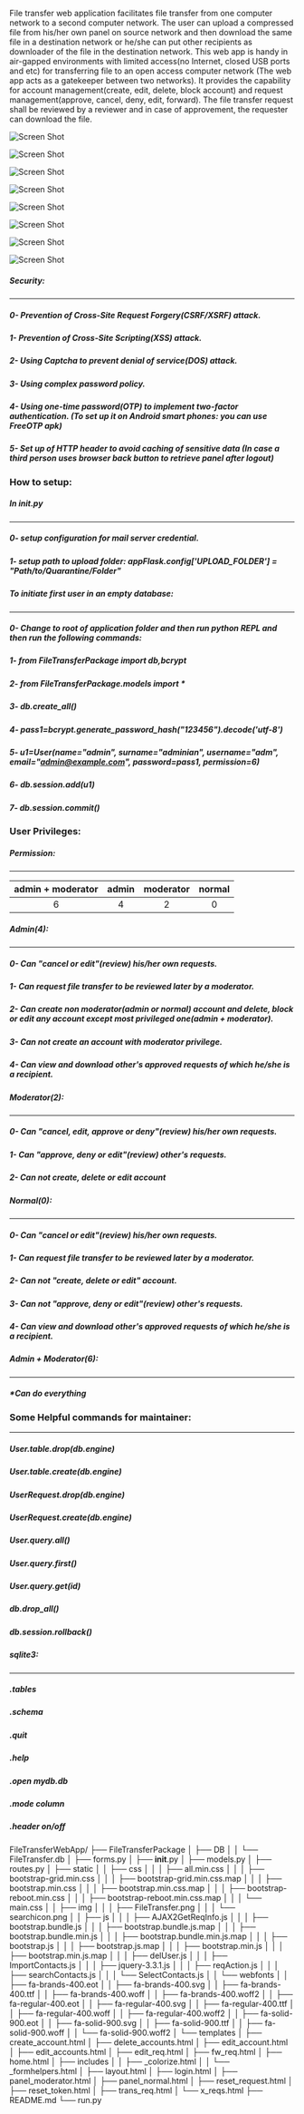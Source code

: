 <p> File transfer web application facilitates file transfer from one computer network to a second computer network. The user can upload a compressed file from his/her own panel on source network and then download the same file in a destination network or he/she can put   
other recipients as downloader of the file in the destination network.
This web app is handy in air-gapped environments with limited access(no Internet, closed USB ports and etc) for transferring file to 
an open access computer network (The web app acts as a gatekeeper between two networks).
It provides the capability for account management(create, edit, delete, block account) and request management(approve, cancel, deny, 
edit, forward). The file transfer request shall be reviewed by a reviewer and in case of approvement, the requester can download the file.</p>

![Screen Shot](https://raw.githubusercontent.com/vsaljooghi/File-Transfer-Web-App/master/FileTransferPackage/DOC/Diagram_FileTransfer.png)

![Screen Shot](https://raw.githubusercontent.com/vsaljooghi/File-Transfer-Web-App/master/FileTransferPackage/DOC/home_page.png)

![Screen Shot](https://raw.githubusercontent.com/vsaljooghi/File-Transfer-Web-App/master/FileTransferPackage/DOC/panel_moderator.png)

![Screen Shot](https://raw.githubusercontent.com/vsaljooghi/File-Transfer-Web-App/master/FileTransferPackage/DOC/DB_diagram.png)

![Screen Shot](https://raw.githubusercontent.com/vsaljooghi/File-Transfer-Web-App/master/FileTransferPackage/DOC/edit_accounts.png)

![Screen Shot](https://raw.githubusercontent.com/vsaljooghi/File-Transfer-Web-App/master/FileTransferPackage/DOC/delete_accounts.png)

![Screen Shot](https://raw.githubusercontent.com/vsaljooghi/File-Transfer-Web-App/master/FileTransferPackage/DOC/trans_req.png)

![Screen Shot](https://raw.githubusercontent.com/vsaljooghi/File-Transfer-Web-App/master/FileTransferPackage/DOC/QR_2FA.png)


##### Security:
------------------
##### 0- Prevention of Cross-Site Request Forgery(CSRF/XSRF) attack.
##### 1- Prevention of Cross-Site Scripting(XSS) attack.
##### 2- Using Captcha to prevent denial of service(DOS) attack.
##### 3- Using complex password policy.
##### 4- Using one-time password(OTP) to implement two-factor authentication. (To set up it on Android smart phones: you can use FreeOTP apk)
##### 5- Set up of HTTP header to avoid caching of sensitive data (In case a third person uses browser back button to retrieve panel after logout)

### How to setup:

##### In __init__.py
--------------------
##### 0- setup configuration for mail server credential.

##### 1- setup path to upload folder: appFlask.config['UPLOAD_FOLDER'] = "Path/to/Quarantine/Folder"



##### To initiate first user in an empty database:
-------------------------------------
##### 0- Change to root of application folder and then run python REPL and then run the following commands: 

##### 1- from FileTransferPackage import db,bcrypt

##### 2- from FileTransferPackage.models import *

##### 3- db.create_all()

##### 4- pass1=bcrypt.generate_password_hash("123456").decode('utf-8')

##### 5- u1=User(name="admin", surname="adminian", username="adm", email="admin@example.com", password=pass1, permission=6)

##### 6- db.session.add(u1)

##### 7- db.session.commit()


### User Privileges:

##### Permission:
------------
| admin + moderator | admin |   moderator   |  normal  |
|:-----------------:|:-----:|:-------------:|:--------:|
|         6         |   4   |       2       |     0    |


##### Admin(4):
-----------
##### 0- Can "cancel or edit"(review) his/her own requests.
##### 1- Can request file transfer to be reviewed later by a moderator.
##### 2- Can create non moderator(admin or normal) account and delete, block or edit any account except most privileged one(admin + moderator). 
##### 3- Can not create an account with moderator privilege.
##### 4- Can view and download other's approved requests of which he/she is a recipient.

##### Moderator(2):
---------------
##### 0- Can "cancel, edit, approve or deny"(review) his/her own requests.
##### 1- Can "approve, deny or edit"(review) other's requests.
##### 2- Can not create, delete or edit account

##### Normal(0):
------------
##### 0- Can "cancel or edit"(review) his/her own requests.
##### 1- Can request file transfer to be reviewed later by a moderator.
##### 2- Can not "create, delete or edit" account.
##### 3- Can not "approve, deny or edit"(review) other's requests.
##### 4- Can view and download other's approved requests of which he/she is a recipient.

##### Admin + Moderator(6):
----------------------- 
##### *Can do everything
 
 
### Some Helpful commands for maintainer:
----------------------------------------
##### User.__table__.drop(db.engine)
##### User.__table__.create(db.engine)

##### UserRequest.drop(db.engine)
##### UserRequest.create(db.engine)

##### User.query.all()
##### User.query.first()
##### User.query.get(id)
##### db.drop_all()
##### db.session.rollback()

##### sqlite3:
----------
##### .tables
##### .schema 
##### .quit
##### .help
##### .open mydb.db
##### .mode column
##### .header on/off

FileTransferWebApp/
├── FileTransferPackage
│   ├── DB
│   │   └── FileTransfer.db
│   ├── forms.py
│   ├── __init__.py
│   ├── models.py
│   ├── routes.py
│   ├── static
│   │   ├── css
│   │   │   ├── all.min.css
│   │   │   ├── bootstrap-grid.min.css
│   │   │   ├── bootstrap-grid.min.css.map
│   │   │   ├── bootstrap.min.css
│   │   │   ├── bootstrap.min.css.map
│   │   │   ├── bootstrap-reboot.min.css
│   │   │   ├── bootstrap-reboot.min.css.map
│   │   │   └── main.css
│   │   ├── img
│   │   │   ├── FileTransfer.png
│   │   │   └── searchicon.png
│   │   ├── js
│   │   │   ├── AJAX2GetReqInfo.js
│   │   │   ├── bootstrap.bundle.js
│   │   │   ├── bootstrap.bundle.js.map
│   │   │   ├── bootstrap.bundle.min.js
│   │   │   ├── bootstrap.bundle.min.js.map
│   │   │   ├── bootstrap.js
│   │   │   ├── bootstrap.js.map
│   │   │   ├── bootstrap.min.js
│   │   │   ├── bootstrap.min.js.map
│   │   │   ├── delUser.js
│   │   │   ├── ImportContacts.js
│   │   │   ├── jquery-3.3.1.js
│   │   │   ├── reqAction.js
│   │   │   ├── searchContacts.js
│   │   │   └── SelectContacts.js
│   │   └── webfonts
│   │       ├── fa-brands-400.eot
│   │       ├── fa-brands-400.svg
│   │       ├── fa-brands-400.ttf
│   │       ├── fa-brands-400.woff
│   │       ├── fa-brands-400.woff2
│   │       ├── fa-regular-400.eot
│   │       ├── fa-regular-400.svg
│   │       ├── fa-regular-400.ttf
│   │       ├── fa-regular-400.woff
│   │       ├── fa-regular-400.woff2
│   │       ├── fa-solid-900.eot
│   │       ├── fa-solid-900.svg
│   │       ├── fa-solid-900.ttf
│   │       ├── fa-solid-900.woff
│   │       └── fa-solid-900.woff2
│   └── templates
│       ├── create_account.html
│       ├── delete_accounts.html
│       ├── edit_account.html
│       ├── edit_accounts.html
│       ├── edit_req.html
│       ├── fw_req.html
│       ├── home.html
│       ├── includes
│       │   ├── _colorize.html
│       │   └── _formhelpers.html
│       ├── layout.html
│       ├── login.html
│       ├── panel_moderator.html
│       ├── panel_normal.html
│       ├── reset_request.html
│       ├── reset_token.html
│       ├── trans_req.html
│       └── x_reqs.html
├── README.md
└── run.py

